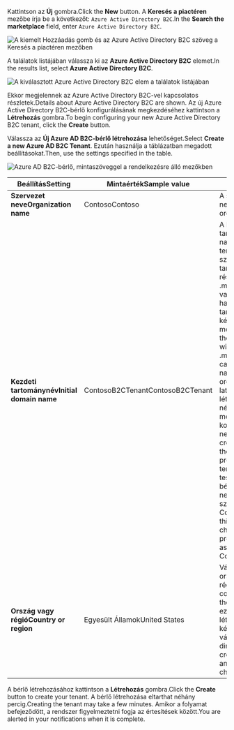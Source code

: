 <span data-ttu-id="d825d-101">Kattintson az **Új** gombra.</span><span class="sxs-lookup"><span data-stu-id="d825d-101">Click the **New** button.</span></span> <span data-ttu-id="d825d-102">A **Keresés a piactéren** mezőbe írja be a következőt: `Azure Active Directory B2C`.</span><span class="sxs-lookup"><span data-stu-id="d825d-102">In the **Search the marketplace** field, enter `Azure Active Directory B2C`.</span></span>

![A kiemelt Hozzáadás gomb és az Azure Active Directory B2C szöveg a Keresés a piactéren mezőben](./media/active-directory-b2c-create-tenant/find-azure-ad-b2c.png)

<span data-ttu-id="d825d-104">A találatok listájában válassza ki az **Azure Active Directory B2C** elemet.</span><span class="sxs-lookup"><span data-stu-id="d825d-104">In the results list, select **Azure Active Directory B2C**.</span></span>

![A kiválasztott Azure Active Directory B2C elem a találatok listájában](./media/active-directory-b2c-create-tenant/find-azure-ad-b2c-result.png)

<span data-ttu-id="d825d-106">Ekkor megjelennek az Azure Active Directory B2C-vel kapcsolatos részletek.</span><span class="sxs-lookup"><span data-stu-id="d825d-106">Details about Azure Active Directory B2C are shown.</span></span> <span data-ttu-id="d825d-107">Az új Azure Active Directory B2C-bérlő konfigurálásának megkezdéséhez kattintson a **Létrehozás** gombra.</span><span class="sxs-lookup"><span data-stu-id="d825d-107">To begin configuring your new Azure Active Directory B2C tenant, click the **Create** button.</span></span>

<span data-ttu-id="d825d-108">Válassza az **Új Azure AD B2C-bérlő létrehozása** lehetőséget.</span><span class="sxs-lookup"><span data-stu-id="d825d-108">Select **Create a new Azure AD B2C Tenant**.</span></span> <span data-ttu-id="d825d-109">Ezután használja a táblázatban megadott beállításokat.</span><span class="sxs-lookup"><span data-stu-id="d825d-109">Then, use the settings specified in the table.</span></span>

![Azure AD B2C-bérlő, mintaszöveggel a rendelkezésre álló mezőkben](./media/active-directory-b2c-create-tenant/create-new-b2c-tenant.png)

| <span data-ttu-id="d825d-111">Beállítás</span><span class="sxs-lookup"><span data-stu-id="d825d-111">Setting</span></span>      | <span data-ttu-id="d825d-112">Mintaérték</span><span class="sxs-lookup"><span data-stu-id="d825d-112">Sample value</span></span>  | <span data-ttu-id="d825d-113">Leírás</span><span class="sxs-lookup"><span data-stu-id="d825d-113">Description</span></span>                                        |
| ------------ | ------- | -------------------------------------------------- |
| <span data-ttu-id="d825d-114">**Szervezet neve**</span><span class="sxs-lookup"><span data-stu-id="d825d-114">**Organization name**</span></span> | <span data-ttu-id="d825d-115">Contoso</span><span class="sxs-lookup"><span data-stu-id="d825d-115">Contoso</span></span> | <span data-ttu-id="d825d-116">A szervezet neve.</span><span class="sxs-lookup"><span data-stu-id="d825d-116">Name of the organization.</span></span> | 
| <span data-ttu-id="d825d-117">**Kezdeti tartománynév**</span><span class="sxs-lookup"><span data-stu-id="d825d-117">**Initial domain name**</span></span> |  <span data-ttu-id="d825d-118">ContosoB2CTenant</span><span class="sxs-lookup"><span data-stu-id="d825d-118">ContosoB2CTenant</span></span> | <span data-ttu-id="d825d-119">A B2C-bérlő tartományneve.</span><span class="sxs-lookup"><span data-stu-id="d825d-119">Domain name for the B2C tenant.</span></span> <span data-ttu-id="d825d-120">Alapértelmezés szerint a kezdeti tartománynévnek részét képezi a .microsoft.com. A cége vagy szervezete által használt tartománynevet később is megadhatja.</span><span class="sxs-lookup"><span data-stu-id="d825d-120">By default, the initial domain name will include .microsoft.com. You can add a domain name your organization uses later.</span></span> <span data-ttu-id="d825d-121">Nem hozható létre bérlő olyan névvel, amely megegyezik egy korábban törölt bérlő nevével.</span><span class="sxs-lookup"><span data-stu-id="d825d-121">You cannot create a tenant with the same name as a previously deleted tenant.</span></span> <span data-ttu-id="d825d-122">Ha ez egy tesztcélra használt bérlő, adjon meg egy nem éles használatra szánt nevet, például ContosoB2CTesting.</span><span class="sxs-lookup"><span data-stu-id="d825d-122">If this is a test tenant, choose a non-production name such as ContosoB2CTesting.</span></span> |
| <span data-ttu-id="d825d-123">**Ország vagy régió**</span><span class="sxs-lookup"><span data-stu-id="d825d-123">**Country or region**</span></span> | <span data-ttu-id="d825d-124">Egyesült Államok</span><span class="sxs-lookup"><span data-stu-id="d825d-124">United States</span></span> | <span data-ttu-id="d825d-125">Válassza ki a címtár országát vagy régióját.</span><span class="sxs-lookup"><span data-stu-id="d825d-125">Choose the country or region for the directory.</span></span> <span data-ttu-id="d825d-126">A címtár ezen a helyen fog létrejönni, és ez később nem változtatható meg.</span><span class="sxs-lookup"><span data-stu-id="d825d-126">The directory will be created in this location and cannot be changed later.</span></span>  |

<span data-ttu-id="d825d-127">A bérlő létrehozásához kattintson a **Létrehozás** gombra.</span><span class="sxs-lookup"><span data-stu-id="d825d-127">Click the **Create** button to create your tenant.</span></span> <span data-ttu-id="d825d-128">A bérlő létrehozása eltarthat néhány percig.</span><span class="sxs-lookup"><span data-stu-id="d825d-128">Creating the tenant may take a few minutes.</span></span> <span data-ttu-id="d825d-129">Amikor a folyamat befejeződött, a rendszer figyelmeztetni fogja az értesítések között.</span><span class="sxs-lookup"><span data-stu-id="d825d-129">You are alerted in your notifications when it is complete.</span></span>